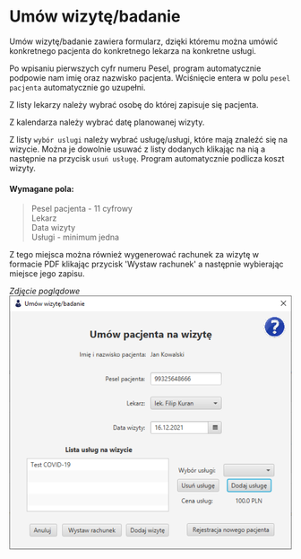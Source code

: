 # Umów wizytę/badanie

Umów wizytę/badanie zawiera formularz, dzięki któremu można umówić konkretnego pacjenta do konkretnego lekarza na konkretne usługi.

Po wpisaniu pierwszych cyfr numeru Pesel, program automatycznie podpowie nam imię oraz nazwisko pacjenta. Wciśnięcie entera w polu `pesel pacjenta` automatycznie go uzupełni.

Z listy lekarzy należy wybrać osobę do której zapisuje się pacjenta.

Z kalendarza należy wybrać datę planowanej wizyty.

Z listy `wybór uslugi` należy wybrać usługę/usługi, które mają znaleźć się na wizycie. Można je dowolnie usuwać z listy dodanych klikając na nią a następnie na przycisk `usuń usługę`. Program automatycznie podlicza koszt wizyty.

#### Wymagane pola:
> Pesel pacjenta - 11 cyfrowy<br> 
> Lekarz <br>
> Data wizyty <br>
> Usługi - minimum jedna <br>

Z tego miejsca można również wygenerować rachunek za wizytę w formacie PDF klikając przycisk 'Wystaw rachunek' a następnie wybierając miejsce jego zapisu.

*Zdjęcie poglądowe*<br>
![zdjecie](../images/umowwizyte.png)
